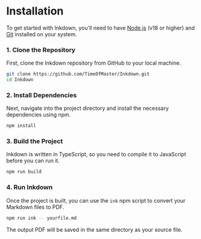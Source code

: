 # Installation

To get started with Inkdown, you'll need to have [Node.js](https://nodejs.org/) (v18 or higher) and [Git](https://git-scm.com/) installed on your system.

### 1. Clone the Repository

First, clone the Inkdown repository from GitHub to your local machine.

```bash
git clone https://github.com/TimeOfMaster/Inkdown.git
cd Inkdown
```

### 2. Install Dependencies

Next, navigate into the project directory and install the necessary dependencies using npm.

```bash
npm install
```

### 3. Build the Project

Inkdown is written in TypeScript, so you need to compile it to JavaScript before you can run it.

```bash
npm run build
```

### 4. Run Inkdown

Once the project is built, you can use the `ink` npm script to convert your Markdown files to PDF.

```bash
npm run ink -- yourfile.md
```

The output PDF will be saved in the same directory as your source file.
